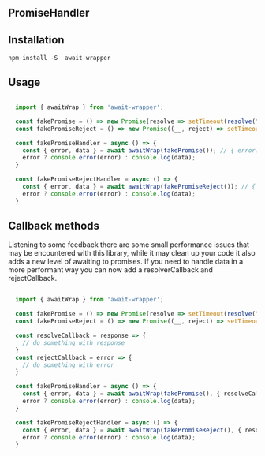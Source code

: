 ## PromiseHandler

## Installation

`npm install -S  await-wrapper`

## Usage

```javascript

  import { awaitWrap } from 'await-wrapper';

  const fakePromise = () => new Promise(resolve => setTimeout(resolve("hi")), 500);
  const fakePromiseReject = () => new Promise((__, reject) => setTimeout(reject("no")), 500);

  const fakePromiseHandler = async () => {
    const { error, data } = await awaitWrap(fakePromise()); // { error: null, data: "hi" };
    error ? console.error(error) : console.log(data);
  }

  const fakePromiseRejectHandler = async () => {
    const { error, data } = await awaitWrap(fakePromiseReject()); // { error: "no", data: null };
    error ? console.error(error) : console.log(data);
  }

```

## Callback methods

Listening to some feedback there are some small performance issues that may be encountered with this library, while it may clean up your code it also adds a new level of awaiting to promises. If you need to handle data in a more performant way you can now add a resolverCallback and rejectCallback.

```javascript

  import { awaitWrap } from 'await-wrapper';

  const fakePromise = () => new Promise(resolve => setTimeout(resolve("hi")), 500);
  const fakePromiseReject = () => new Promise((__, reject) => setTimeout(reject("no")), 500);

  const resolveCallback = response => {
    // do something with response
  }
  const rejectCallback = error => {
    // do something with error
  }

  const fakePromiseHandler = async () => {
    const { error, data } = await awaitWrap(fakePromise(), { resolveCallback, rejectCallback }); // { error: null, data: "hi" };
    error ? console.error(error) : console.log(data);
  }

  const fakePromiseRejectHandler = async () => {
    const { error, data } = await awaitWrap(fakePromiseReject(), { resolveCallback, rejectCallback }); // { error: "no", data: null };
    error ? console.error(error) : console.log(data);
  }

```
